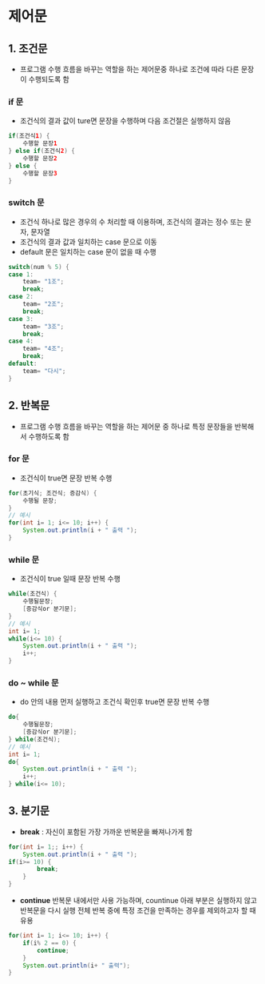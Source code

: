 # 제어문

## 1. 조건문

- 프로그램 수행 흐름을 바꾸는 역할을 하는 제어문중 하나로 조건에 따라 다른 문장이 수행되도록 함

### if 문

- 조건식의 결과 값이 ture면 문장을 수행하며 다음 조건절은 실행하지 않음

```java
if(조건식1) {
    수행할 문장1
} else if(조건식2) {
    수행할 문장2
} else {
    수행할 문장3
}
```

### switch 문

- 조건식 하나로 많은 경우의 수 처리할 때 이용하며, 조건식의 결과는 정수 또는 문자, 문자열
- 조건식의 결과 값과 일치하는 case 문으로 이동
- default 문은 일치하는 case 문이 없을 때 수행

```java
switch(num % 5) {
case 1:
	team= "1조";
	break;
case 2:
	team= "2조";
	break;
case 3:
	team= "3조";
	break;
case 4:
	team= "4조";
	break;
default:
	team= "다시";
}
```



## 2. 반복문

- 프로그램 수행 흐름을 바꾸는 역할을 하는 제어문 중 하나로 특정 문장들을 반복해서 수행하도록 함

### for 문

- 조건식이 true면 문장 반복 수행

```java
for(초기식; 조건식; 증감식) {
    수행될 문장;
}
// 예시
for(int i= 1; i<= 10; i++) {
	System.out.println(i + " 출력 ");
}
```

### while 문

- 조건식이 true 일때 문장 반복 수행

```java
while(조건식) {
	수행될문장;
	[증감식or 분기문];
}
// 예시
int i= 1;
while(i<= 10) {
	System.out.println(i + " 출력 ");
	i++;
}
```

### do ~ while 문

- do 안의 내용 먼저 실행하고 조건식 확인후 true면 문장 반복 수행

```java
do{
	수행될문장;
	[증감식or 분기문];
} while(조건식);
// 예시
int i= 1;
do{
	System.out.println(i + " 출력 ");
	i++;
} while(i<= 10);
```

## 3. 분기문

- **break** : 자신이 포함된 가장 가까운 반복문을 빠져나가게 함

```java
for(int i= 1;; i++) {
	System.out.println(i + " 출력 ");
if(i>= 10) {
		break;
	}
}
```

- **continue** 
  반복문 내에서만 사용 가능하며, countinue 아래 부분은 실행하지 않고 반복문을 다시 실행
  전체 반복 중에 특정 조건을 만족하는 경우를 제외하고자 할 때 유용

```java
for(int i= 1; i<= 10; i++) {
	if(i% 2 == 0) {
		continue;
	}
	System.out.println(i+ " 출력");
}
```

